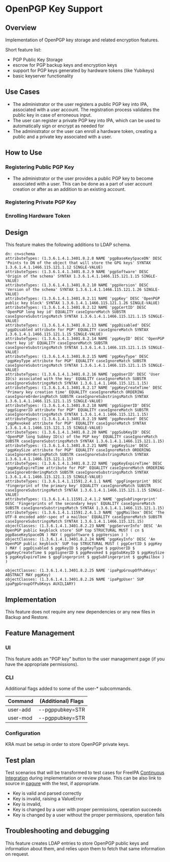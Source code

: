 # OpenPGP Key Support

## Overview

Implementation of OpenPGP key storage and related encryption features.

Short feature list:

- PGP Public Key Storage
- escrow for PGP backup keys and encryption keys
- support for PGP keys generated by hardware tokens (like Yubikeys)
- basic keyserver functionality

## Use Cases

- The administrator or the user registers a public PGP key into IPA, associated with a user account.
  The registration process validates the public key in case of erroneous input.
- The user can register a private PGP key into IPA, which can be used to automatically sign or encrypt as needed for
- The administrator or the user can enroll a hardware token, creating a public and a private key associated with a user.

## How to Use

### Registering Public PGP Key

- The administrator or the user provides a public PGP key to become associated with a user.
  This can be done as a part of user account creation or after as an addition to an existing account.

### Registering Private PGP Key

### Enrolling Hardware Token

## Design

This feature makes the following additions to LDAP schema.

```
dn: cn=schema
attributeTypes: (1.3.6.1.4.1.3401.8.2.8 NAME 'pgpBaseKeySpaceDN' DESC 'Points to DN of the object that will store the GPG keys' SYNTAX 1.3.6.1.4.1.1466.115.121.1.12 SINGLE-VALUE)
attributeTypes: (1.3.6.1.4.1.3401.8.2.9 NAME 'pgpSoftware' DESC 'Origin of the schema' SYNTAX 1.3.6.1.4.1.1466.115.121.1.15 SINGLE-VALUE)
attributeTypes: (1.3.6.1.4.1.3401.8.2.10 NAME 'pgpVersion' DESC 'Version of the schema' SYNTAX 1.3.6.1.4.1.1466.115.121.1.26 SINGLE-VALUE)
attributeTypes: (1.3.6.1.4.1.3401.8.2.11 NAME 'pgpKey' DESC 'OpenPGP public key block' SYNTAX 1.3.6.1.4.1.1466.115.121.1.26 SINGLE-VALUE)
attributeTypes: (1.3.6.1.4.1.3401.8.2.12 NAME 'pgpCertID' DESC 'OpenPGP long key id' EQUALITY caseIgnoreMatch SUBSTR caseIgnoreSubstringsMatch SYNTAX 1.3.6.1.4.1.1466.115.121.1.15 SINGLE-VALUE)
attributeTypes: (1.3.6.1.4.1.3401.8.2.13 NAME 'pgpDisabled' DESC 'pgpDisabled attribute for PGP' EQUALITY caseIgnoreMatch SYNTAX 1.3.6.1.4.1.1466.115.121.1.15 SINGLE-VALUE)
attributeTypes: (1.3.6.1.4.1.3401.8.2.14 NAME 'pgpKeyID' DESC 'OpenPGP short key id' EQUALITY caseIgnoreMatch SUBSTR caseIgnoreSubstringsMatch SYNTAX 1.3.6.1.4.1.1466.115.121.1.15 SINGLE-VALUE)
attributeTypes: (1.3.6.1.4.1.3401.8.2.15 NAME 'pgpKeyType' DESC 'pgpKeyType attribute for PGP' EQUALITY caseIgnoreMatch SUBSTR caseIgnoreSubstringsMatch SYNTAX 1.3.6.1.4.1.1466.115.121.1.15 SINGLE-VALUE)
attributeTypes: (1.3.6.1.4.1.3401.8.2.16 NAME 'pgpUserID' DESC 'User ID(s) associated with the key' EQUALITY caseIgnoreMatch SUBSTR caseIgnoreSubstringsMatch SYNTAX 1.3.6.1.4.1.1466.115.121.1.15)
attributeTypes: (1.3.6.1.4.1.3401.8.2.17 NAME 'pgpKeyCreateTime' DESC 'Primary key creation time' EQUALITY caseIgnoreMatch ORDERING caseIgnoreOrderingMatch SUBSTR caseIgnoreSubstringsMatch SYNTAX 1.3.6.1.4.1.1466.115.121.1.15 SINGLE-VALUE)
attributeTypes: (1.3.6.1.4.1.3401.8.2.18 NAME 'pgpSignerID' DESC 'pgpSignerID attribute for PGP' EQUALITY caseIgnoreMatch SUBSTR caseIgnoreSubstringsMatch SYNTAX 1.3.6.1.4.1.1466.115.121.1.15)
attributeTypes: (1.3.6.1.4.1.3401.8.2.19 NAME 'pgpRevoked' DESC 'pgpRevoked attribute for PGP' EQUALITY caseIgnoreMatch SYNTAX 1.3.6.1.4.1.1466.115.121.1.15 SINGLE-VALUE)
attributeTypes: (1.3.6.1.4.1.3401.8.2.20 NAME 'pgpSubKeyID' DESC 'OpenPGP long Subkey ID(s) of the PGP key' EQUALITY caseIgnoreMatch SUBSTR caseIgnoreSubstringsMatch SYNTAX 1.3.6.1.4.1.1466.115.121.1.15)
attributeTypes: (1.3.6.1.4.1.3401.8.2.21 NAME 'pgpKeySize' DESC 'pgpKeySize attribute for PGP' EQUALITY caseIgnoreMatch ORDERING caseIgnoreOrderingMatch SUBSTR caseIgnoreSubstringsMatch SYNTAX 1.3.6.1.4.1.1466.115.121.1.15)
attributeTypes: (1.3.6.1.4.1.3401.8.2.22 NAME 'pgpKeyExpireTime' DESC 'pgpKeyExpireTime attribute for PGP' EQUALITY caseIgnoreMatch ORDERING caseIgnoreOrderingMatch SUBSTR caseIgnoreSubstringsMatch SYNTAX 1.3.6.1.4.1.1466.115.121.1.15 SINGLE-VALUE)
attributeTypes: (1.3.6.1.4.1.11591.2.4.1.1 NAME 'gpgFingerprint' DESC 'Fingerprint of the primary key' EQUALITY caseIgnoreMatch SUBSTR caseIgnoreSubstringsMatch SYNTAX 1.3.6.1.4.1.1466.115.121.1.15 SINGLE-VALUE)
attributeTypes: (1.3.6.1.4.1.11591.2.4.1.2 NAME 'gpgSubFingerprint' DESC 'Fingerprints of the secondary keys' EQUALITY caseIgnoreMatch SUBSTR caseIgnoreSubstringsMatch SYNTAX 1.3.6.1.4.1.1466.115.121.1.15)
attributeTypes: (1.3.6.1.4.1.11591.2.4.1.3 NAME 'gpgMailbox' DESC 'The UTF-8 encoded addr-spec of a mailbox' EQUALITY caseIgnoreMatch SUBSTR caseIgnoreSubstringsMatch SYNTAX 1.3.6.1.4.1.1466.115.121.15)
objectClasses: (1.3.6.1.4.1.3401.8.2.23 NAME 'pgpServerInfo' DESC 'An OpenPGP public keyblock store' SUP top STRUCTURAL MUST ( cn $ pgpBaseKeySpaceDN ) MAY ( pgpSoftware $ pgpVersion ) )
objectClasses: (1.3.6.1.4.1.3401.8.2.24 NAME 'pgpKeyInfo' DESC 'An OpenPGP public keyblock' SUP top STRUCTURAL MUST ( pgpCertID $ pgpKey ) MAY ( pgpDisabled $ pgpKeyID $ pgpKeyType $ pgpUserID $ pgpKeyCreateTime $ pgpSignerID $ pgpRevoked $ pgpSubKeyID $ pgpKeySize $ pgpKeyExpireTime $ gpgFingerprint $ gpgSubFingerprint $ gpgMailbox ) )

objectClasses: (1.3.6.1.4.1.3401.8.2.25 NAME 'ipaPgpGroupOfPubKeys' ABSTRACT MAY pgpKey)
objectClasses: (1.3.6.1.4.1.3401.8.2.26 NAME 'ipaPgpUser' SUP ipaPgpGroupOfPubKeys AUXILIARY)
```

## Implementation

This feature does not require any new dependencies or any new files in Backup and Restore.

## Feature Management

### UI

This feature adds an "PGP key" button to the user management page (if you have the appropriate permissions).

### CLI

Additional flags added to some of the user-\* subcommands.

| Command  | (Additional) Flags |
| -------- | ------------------ |
| user-add | --pgppubkey=STR    |
| user-mod | --pgppubkey=STR    |

### Configuration

KRA must be setup in order to store OpenPGP private keys.

## Test plan

Test scenarios that will be transformed to test cases for FreeIPA [Continuous Integration](https://www.freeipa.org/page/V3/Integration_testing) during implementation or review phase. This can be also link to source in [pagure](https://pagure.io/freeipa.git) with the test, if appropriate.

- Key is valid and parsed correctly
- Key is invalid, raising a ValueError
- Key is invalid,
- Key is changed by a user with proper permissions, operation succeeds
- Key is changed by a user without the proper permissions, operation fails

## Troubleshooting and debugging

This feature creates LDAP entries to store OpenPGP public keys and information about them, and relies upon them to fetch that same information on request.
